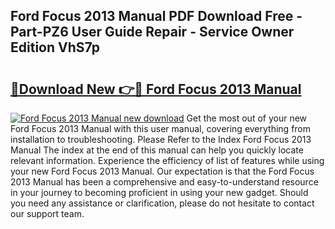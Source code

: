 ## Ford Focus 2013 Manual PDF Download Free - Part-PZ6 User Guide Repair - Service Owner Edition VhS7p

# <h2><a href="http://bc32913.oget.top/?id=Ford+Focus+2013+Manual">🔗Download New 👉🔴 Ford Focus 2013 Manual</a></h2>

[![Ford Focus 2013 Manual new download](https://i.imgur.com/5g1atiW.png)](http://bc32913.oget.top/?id=Ford+Focus+2013+Manual)
Get the most out of your new Ford Focus 2013 Manual with this user manual, covering everything from installation to troubleshooting. Please Refer to the Index Ford Focus 2013 Manual The index at the end of this manual can help you quickly locate relevant information. Experience the efficiency of list of features while using your new Ford Focus 2013 Manual. Our expectation is that the Ford Focus 2013 Manual has been a comprehensive and easy-to-understand resource in your journey to becoming proficient in using your new gadget. Should you need any assistance or clarification, please do not hesitate to contact our support team.
